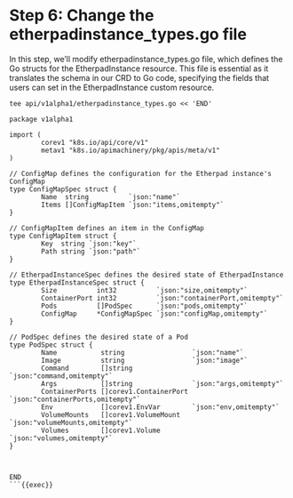 # Step 6: Change the etherpadinstance_types.go file
In this step, we’ll modify etherpadinstance_types.go file, which defines the Go structs for the EtherpadInstance resource. 
This file is essential as it translates the schema in our CRD to Go code, specifying the fields that users can set in the EtherpadInstance custom resource.

``` 
tee api/v1alpha1/etherpadinstance_types.go << 'END'

package v1alpha1

import (
        corev1 "k8s.io/api/core/v1"
        metav1 "k8s.io/apimachinery/pkg/apis/meta/v1"
)

// ConfigMap defines the configuration for the Etherpad instance's ConfigMap
type ConfigMapSpec struct {
        Name  string          `json:"name"`
        Items []ConfigMapItem `json:"items,omitempty"`
}

// ConfigMapItem defines an item in the ConfigMap
type ConfigMapItem struct {
        Key  string `json:"key"`
        Path string `json:"path"`
}

// EtherpadInstanceSpec defines the desired state of EtherpadInstance
type EtherpadInstanceSpec struct {
        Size          int32          `json:"size,omitempty"`
        ContainerPort int32          `json:"containerPort,omitempty"`
        Pods          []PodSpec      `json:"pods,omitempty"`
        ConfigMap     *ConfigMapSpec `json:"configMap,omitempty"`
}

// PodSpec defines the desired state of a Pod
type PodSpec struct {
        Name           string                 `json:"name"`
        Image          string                 `json:"image"`
        Command        []string               `json:"command,omitempty"`
        Args           []string               `json:"args,omitempty"`
        ContainerPorts []corev1.ContainerPort `json:"containerPorts,omitempty"`
        Env            []corev1.EnvVar        `json:"env,omitempty"`
        VolumeMounts   []corev1.VolumeMount   `json:"volumeMounts,omitempty"`
        Volumes        []corev1.Volume        `json:"volumes,omitempty"`
}



END
```{{exec}}
